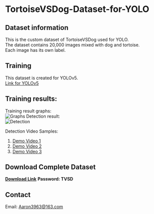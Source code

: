 # TortoiseVSDog-Dataset-for-YOLO
## Dataset information
This is the custom dataset of TortoiseVSDog used for YOLO.<br>
The dataset contains 20,000 images mixed with dog and tortoise.<br>
Each image has its own label.<br>

## Training
This dataset is created for YOLOv5.<br>
[Link for YOLOv5](https://github.com/ultralytics/yolov5)

## Training results:
Training result graphs:<br>
![Graphs](https://github.com/Aaron3963/Train_TortoiseVSDog_Dataset_with_YOLOv5/blob/master/imgFolder/results.png)
Detection result:<br>
![Detection](https://github.com/Aaron3963/Train_TortoiseVSDog_Dataset_with_YOLOv5/blob/master/imgFolder/203041.jpg)

Detection Video Samples: 

1)	[Demo Video 1](https://youtu.be/WDe7GYjWg_c)
2)	[Demo Video 2](https://youtu.be/GLoMuuVcNzQ)
3)	[Demo Video 3](https://youtu.be/0BjK396Qg24)


## Download Complete Dataset
[**Download Link**](https://pan.baidu.com/s/179LU6j3bnXj7rvuv-fRrOg)
**Password: TVSD**

## Contact
Email: Aaron3963@163.com
